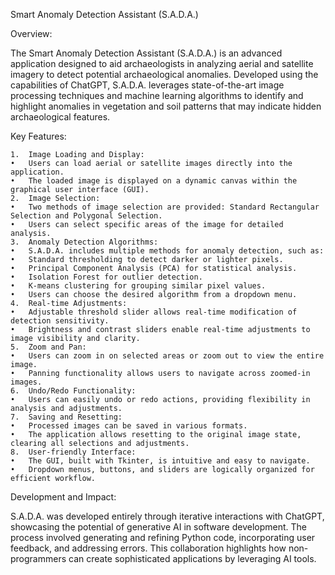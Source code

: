 Smart Anomaly Detection Assistant (S.A.D.A.)

Overview:

The Smart Anomaly Detection Assistant (S.A.D.A.) is an advanced application designed to aid archaeologists in analyzing aerial and satellite imagery to detect potential archaeological anomalies. Developed using the capabilities of ChatGPT, S.A.D.A. leverages state-of-the-art image processing techniques and machine learning algorithms to identify and highlight anomalies in vegetation and soil patterns that may indicate hidden archaeological features.

Key Features:

	1.	Image Loading and Display:
	•	Users can load aerial or satellite images directly into the application.
	•	The loaded image is displayed on a dynamic canvas within the graphical user interface (GUI).
	2.	Image Selection:
	•	Two methods of image selection are provided: Standard Rectangular Selection and Polygonal Selection.
	•	Users can select specific areas of the image for detailed analysis.
	3.	Anomaly Detection Algorithms:
	•	S.A.D.A. includes multiple methods for anomaly detection, such as:
	•	Standard thresholding to detect darker or lighter pixels.
	•	Principal Component Analysis (PCA) for statistical analysis.
	•	Isolation Forest for outlier detection.
	•	K-means clustering for grouping similar pixel values.
	•	Users can choose the desired algorithm from a dropdown menu.
	4.	Real-time Adjustments:
	•	Adjustable threshold slider allows real-time modification of detection sensitivity.
	•	Brightness and contrast sliders enable real-time adjustments to image visibility and clarity.
	5.	Zoom and Pan:
	•	Users can zoom in on selected areas or zoom out to view the entire image.
	•	Panning functionality allows users to navigate across zoomed-in images.
	6.	Undo/Redo Functionality:
	•	Users can easily undo or redo actions, providing flexibility in analysis and adjustments.
	7.	Saving and Resetting:
	•	Processed images can be saved in various formats.
	•	The application allows resetting to the original image state, clearing all selections and adjustments.
	8.	User-friendly Interface:
	•	The GUI, built with Tkinter, is intuitive and easy to navigate.
	•	Dropdown menus, buttons, and sliders are logically organized for efficient workflow.

Development and Impact:

S.A.D.A. was developed entirely through iterative interactions with ChatGPT, showcasing the potential of generative AI in software development. The process involved generating and refining Python code, incorporating user feedback, and addressing errors. This collaboration highlights how non-programmers can create sophisticated applications by leveraging AI tools.
